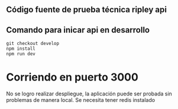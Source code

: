## Código fuente de prueba técnica ripley api

## Comando para inicar api en desarrollo
```
git checkout develop
npm install
npm run dev
```

# Corriendo en puerto 3000

No se logro realizar despliegue, la aplicación 
puede ser probada sin problemas de manera local.
Se necesita tener redis instalado

